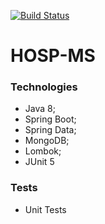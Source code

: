 [![Build Status](https://travis-ci.org/backend-services/hosp-ms.svg?branch=develop)](https://travis-ci.org/backend-services/hosp-ms)

# HOSP-MS

### Technologies
- Java 8;
- Spring Boot;
- Spring Data;
- MongoDB;
- Lombok;
- JUnit 5


### Tests
- Unit Tests